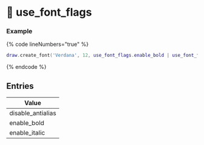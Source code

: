 # 📃 use\_font\_flags

### Example <a href="#example" id="example"></a>

{% code lineNumbers="true" %}
```lua
draw.create_font('Verdana', 12, use_font_flags.enable_bold | use_font_flags.enable_italic)
```
{% endcode %}

## Entries <a href="#entries" id="entries"></a>

| Value              |
| ------------------ |
| disable\_antialias |
| enable\_bold       |
| enable\_italic     |
